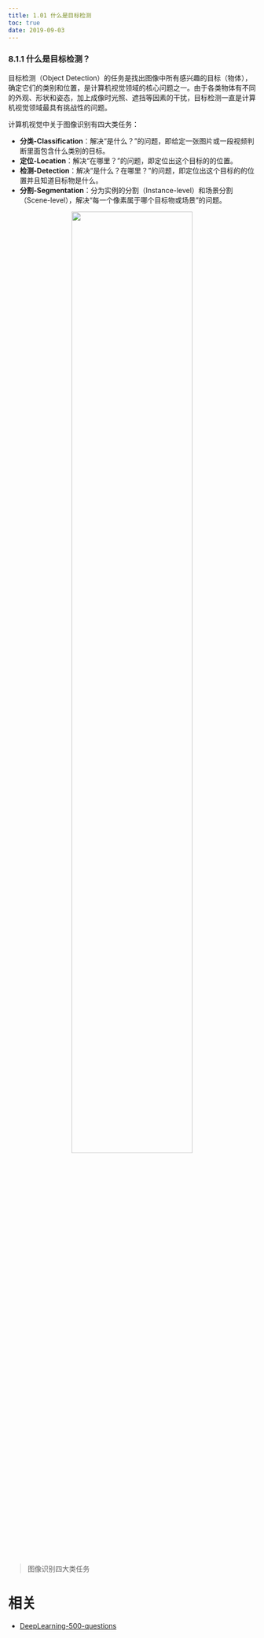 ```yaml
---
title: 1.01 什么是目标检测
toc: true
date: 2019-09-03
---
```


### 8.1.1 什么是目标检测？

目标检测（Object Detection）的任务是找出图像中所有感兴趣的目标（物体），确定它们的类别和位置，是计算机视觉领域的核心问题之一。由于各类物体有不同的外观、形状和姿态，加上成像时光照、遮挡等因素的干扰，目标检测一直是计算机视觉领域最具有挑战性的问题。

计算机视觉中关于图像识别有四大类任务：

- **分类-Classification**：解决“是什么？”的问题，即给定一张图片或一段视频判断里面包含什么类别的目标。
- **定位-Location**：解决“在哪里？”的问题，即定位出这个目标的的位置。
- **检测-Detection**：解决“是什么？在哪里？”的问题，即定位出这个目标的的位置并且知道目标物是什么。
- **分割-Segmentation**：分为实例的分割（Instance-level）和场景分割（Scene-level），解决“每一个像素属于哪个目标物或场景”的问题。


<p align="center">
    <img width="70%" height="70%" src="http://images.iterate.site/blog/image/20190722/WOyRFCv0P4Fm.png?imageslim">
</p>

> 图像识别四大类任务






# 相关

- [DeepLearning-500-questions](https://github.com/scutan90/DeepLearning-500-questions)
